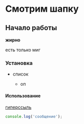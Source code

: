 # Смотрим шапку

## Начало работы
**жирно**

есть только миг

### Установка
* список
    
    * оп

#### Использование

[гиперссыль](https://github.com/gragdenyaru/netology/commits?author=gragdenyaru)

```javascript
console.log('сообщение');
```
